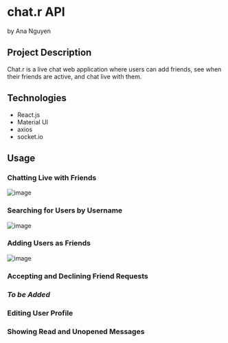 # chat.r API
by Ana Nguyen

## Project Description

Chat.r is a live chat web application where users can add friends, see when their friends are active, and chat live with them.

## Technologies

- React.js
- Material UI
- axios
- socket.io



## Usage

### Chatting Live with Friends
![image](https://user-images.githubusercontent.com/114306872/211104694-5225d2ad-4789-4c16-87f8-a188544e84b1.png)
### Searching for Users by Username
![image](https://user-images.githubusercontent.com/114306872/211104771-15984dee-bbd5-4ae7-9a1b-b3a1560efd01.png)
### Adding Users as Friends
![image](https://user-images.githubusercontent.com/114306872/211104808-78bc6f19-0e00-4007-8fa4-0f7e53cec6da.png)
### Accepting and Declining Friend Requests

### ***To be Added***

### Editing User Profile
### Showing Read and Unopened Messages
